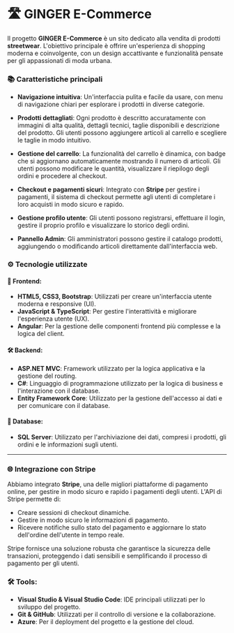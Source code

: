 # 🛣️ GINGER E-Commerce

Il progetto **GINGER E-Commerce** è un sito dedicato alla vendita di prodotti **streetwear**. L'obiettivo principale è offrire un'esperienza di shopping moderna e coinvolgente, con un design accattivante e funzionalità pensate per gli appassionati di moda urbana.

### 📚 Caratteristiche principali

- **Navigazione intuitiva**: Un'interfaccia pulita e facile da usare, con menu di navigazione chiari per esplorare i prodotti in diverse categorie.
  
- **Prodotti dettagliati**: Ogni prodotto è descritto accuratamente con immagini di alta qualità, dettagli tecnici, taglie disponibili e descrizione del prodotto. Gli utenti possono aggiungere articoli al carrello e scegliere le taglie in modo intuitivo.
  
- **Gestione del carrello**: La funzionalità del carrello è dinamica, con badge che si aggiornano automaticamente mostrando il numero di articoli. Gli utenti possono modificare le quantità, visualizzare il riepilogo degli ordini e procedere al checkout.
  
- **Checkout e pagamenti sicuri**: Integrato con **Stripe** per gestire i pagamenti, il sistema di checkout permette agli utenti di completare i loro acquisti in modo sicuro e rapido.
  
- **Gestione profilo utente**: Gli utenti possono registrarsi, effettuare il login, gestire il proprio profilo e visualizzare lo storico degli ordini.
  
- **Pannello Admin**: Gli amministratori possono gestire il catalogo prodotti, aggiungendo o modificando articoli direttamente dall'interfaccia web.

### ⚙️ Tecnologie utilizzate

#### 🎨 Frontend:
- **HTML5, CSS3, Bootstrap**: Utilizzati per creare un'interfaccia utente moderna e responsive (UI).
- **JavaScript & TypeScript**: Per gestire l'interattività e migliorare l'esperienza utente (UX).
- **Angular**: Per la gestione delle componenti frontend più complesse e la logica del client.

#### 🛠 Backend:
- **ASP.NET MVC**: Framework utilizzato per la logica applicativa e la gestione del routing.
- **C#**: Linguaggio di programmazione utilizzato per la logica di business e l'interazione con il database.
- **Entity Framework Core**: Utilizzato per la gestione dell'accesso ai dati e per comunicare con il database.
  
#### 💾 Database:
- **SQL Server**: Utilizzato per l'archiviazione dei dati, compresi i prodotti, gli ordini e le informazioni sugli utenti.

---

### 🌐 Integrazione con Stripe

Abbiamo integrato **Stripe**, una delle migliori piattaforme di pagamento online, per gestire in modo sicuro e rapido i pagamenti degli utenti. L'API di Stripe permette di:
- Creare sessioni di checkout dinamiche.
- Gestire in modo sicuro le informazioni di pagamento.
- Ricevere notifiche sullo stato del pagamento e aggiornare lo stato dell'ordine dell'utente in tempo reale.
  
Stripe fornisce una soluzione robusta che garantisce la sicurezza delle transazioni, proteggendo i dati sensibili e semplificando il processo di pagamento per gli utenti.

### 🛠️ Tools:
- **Visual Studio & Visual Studio Code**: IDE principali utilizzati per lo sviluppo del progetto.
- **Git & GitHub**: Utilizzati per il controllo di versione e la collaborazione.
- **Azure**: Per il deployment del progetto e la gestione del cloud.
